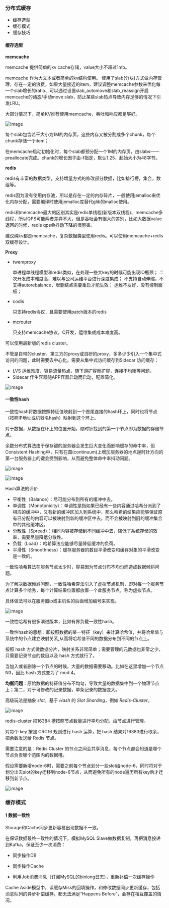 ### 分布式缓存

+ 缓存选型
+ 缓存模式
+ 缓存技巧

#### 缓存选型

**memcache**

memcache 提供简单的kv cache存储，value大小不超过1mb。

memcache 作为大文本或者简单的kv结构使用。 使用了slab(分块)方式做内存管理，存在一定的浪费，如果大量接近的item，建议调整memcache参数来优化每一个slab增长的ratio、可以通过设置slab_automove和slab_reassign开启memcache的动态/手动move slab，防止某些slab热点导致内存足够的情况下引发LRU。

大部分情况下，简单KV推荐使用memcache，吞吐和响应都足够好。



![image](https://github.com/lecc2cc/microgo/blob/master/images/08-mem-2021-06-07-23.png?raw=true)

每个slab包含若干大小为1M的内存页，这些内存又被分割成多个chunk，每个chunk存储一个item；

在memcache启动初始化时，每个slab都预分配一个1M的内存页，由slabs——preallocate完成。chunk的增长因子由-f指定，默认1.25，起始大小为48字节。



**redis**



redis有丰富的数据类型，支持增量方式的修改部分数据，比如排行榜，集合，数组等。

redis因为没有使用内存池，所以是存在一定的内存碎片，一般使用jemalloc来优化内存分配，需要编译时使用jemalloc库替代glib的malloc使用。



redis和memcache最大的区别其实是redis单线程(新版本双线程)、memcache多线程，所以QPS可能两者差异不大，但是吞吐会有很大的差别，比如大数据value返回的时候，redis qps会抖动下降的很厉害。



建议纯kv都走memcache，复杂数据类型使用redis。可以使用memcache+redis双缓存设计。



**Proxy**

+ twemproxy

  单进程单线程模型和redis类似，在处理一些大key的时候可能出现IO瓶颈； 二次开发成本难度高，难以与公司运维平台进行深度集成； 不支持自动伸缩，不支持autorebalance，增删结点需要重启才能生效； 运维不友好，没有控制面板；

+ codis

  只支持redis协议，且需要使用patch版本的redis

+ mcrouter

  只支持memcache协议，C开发，运维集成成本难度高。

可以使用最新版的redis cluster。

不管是自带的cluster、第三方的proxy或自研的proxy，多多少少引入一个集中式访问的问题，此时需要去中心化。需要从集中式访问缓存到Sidecar 访问缓存：

+ LVS 运维难度，容易流量热点，随下游扩容而扩容，连接不均衡等问题。
+ Sidecar 伴生容器随APP容器启动而启动，配置简化。

![image](https://github.com/lecc2cc/microgo/blob/master/images/08-08-2021-06-09-23.png?raw=true)



#### 一致性hash

一致性hash将数据按照特征值映射到一个首尾连接的hash环上，同时也将节点（按照IP地址或机器名hash）映射到这个环上。

对于数据，从数据在环上的位置开始，顺时针找到的第一个节点即为数据的存储节点。

余数分布式算法由于保存键的服务器会发生巨大变化而影响缓存的命中率，但Consistent Hashing中，只有在圆(continuum)上增加服务器的地点逆时针方向的第一台服务器上的键会受到影响，从而避免整体命中率抖动问题。

![image](https://github.com/lecc2cc/microgo/blob/master/images/08-09-2021-06-09-23.png?raw=true)

![image](https://github.com/lecc2cc/microgo/blob/master/images/08-10-2021-06-10-00.png?raw=true)

Hash算法的评价

+ 平衡性（Balance）：尽可能分布到所有的缓冲中去。
+ 单调性（Monotonicity）：单调性是指如果已经有一些内容通过哈希分派到了相应的缓冲中，又有新的缓冲区加入到系统中，那么哈希的结果应能够保证原有已分配的内容可以被映射到新的缓冲区中去，而不会被映射到旧的缓冲集合中的其他缓冲区。
+ 分散性（Spread）：相同内容被存储到不同缓冲中去，降低了系统存储的效率，需要尽量降低分散性。
+ 负载（Load）：哈希算法应能够尽量降低缓冲的负荷。
+ 平滑性（Smoothness）：缓存服务器的数目平滑改变和缓存对象的平滑改变是一致的。

一致性哈希算法在服务节点太少时，容易因为节点分布不均匀而造成数据倾斜问题。

为了解决数据倾斜问题，一致性哈希算法引入了虚拟节点机制，即对每一个服务节点计算多个哈秀，每个计算结果位置都放置一个此服务节点，称为虚拟节点。

具体做法可以在服务器ip或主机名的后面增加编号来实现。

![image](https://github.com/lecc2cc/microgo/blob/master/images/08-12-202-06-10-23.png?raw=true)

一致性哈希有很多演进版本，比如有界负载一致性hash。

一致性hash的思想：即按照数据的某一特征（key）来计算哈希值，并将哈希值与系统中的节点建立映射关系,从而将哈希值不同的数据分布到不同的节点上。

按照 hash 方式做数据分片，映射关系非常简单；需要管理的元数据也非常之少，只需要记录节点的数目以及 hash 方式就行了。

当加入或者删除一个节点的时候，大量的数据需要移动。比如在这里增加一个节点 N3，因此 hash 方式变为了 mod 4。

**均衡问题**：原始数据的特征值分布不均匀，导致大量的数据集中到一个物理节点上；第二，对于可修改的记录数据，单条记录的数据变大。

高级玩法是抽象 *slot*，基于 *Hash* 的 *Slot Sharding*，例如 *Redis-Cluster*。

![image](https://github.com/lecc2cc/microgo/blob/master/images/08-14-2021-06-10-23.png?raw=true)

redis-cluster 把16384 槽按照节点数量进行平均分配，由节点进行管理。

对每个 key 按照 CRC16 规则进行 hash 运算，把 hash 结果对16383进行取余，把余数发送给 Redis 节点。

需要注意的是：Redis Cluster 的节点之间会共享消息，每个节点都会知道是哪个节点负责哪个范围内的数据槽。

假设需要新增node-6时，需要之前每个节点划分一些slot给node-6，同时将对于划分出去slot的key迁移到node-6节点，从而避免所有的node遍历所有key后才迁移到新节点。

![image](https://github.com/lecc2cc/microgo/blob/master/images/08-15-2021-06-10-23.png?raw=true)

### 缓存模式

#### 1 数据一致性

Storage和Cache同步更新容易出现数据不一致。

在保证数据最终一致性的情况下，模拟MySQL Slave做数据复制，再把消息投递到Kafka，保证至少一次消费：

+ 同步操作DB

+ 同步操作Cache

+ 利用Job消费消息（订阅MySQL的binlong日志），重新补偿一次缓存操作

  

Cache Aside模型中，读缓存Miss的回填操作，和修改数据同步更新缓存，包括消息队列的异步补偿缓存，都无法满足“Happens Before”，会存在相互覆盖的情况。





